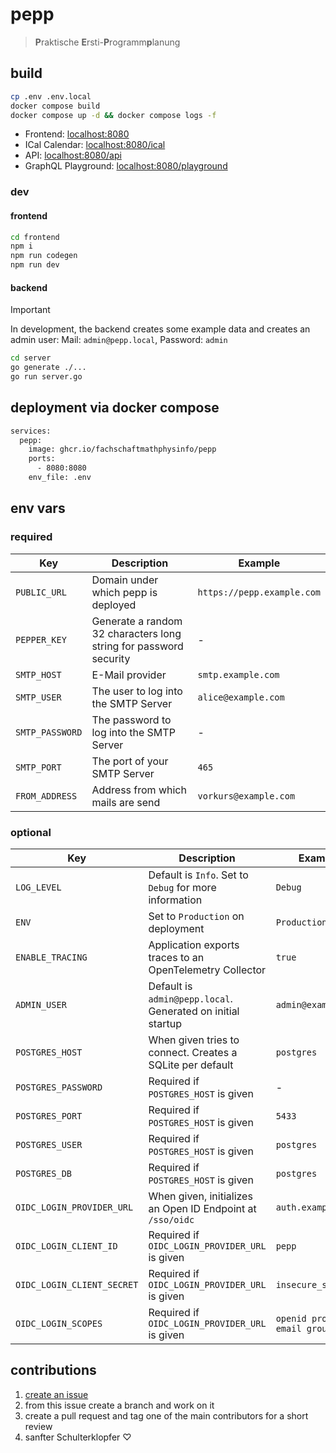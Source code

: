 # pepp
> **P**raktische **E**rsti-**P**rogramm**p**lanung

## build
```bash
cp .env .env.local
docker compose build
docker compose up -d && docker compose logs -f
```

- Frontend: [localhost:8080](http://localhost:8080)
- ICal Calendar: [localhost:8080/ical](http://localhost:8080/ical)
- API: [localhost:8080/api](http://localhost:8080/api)
- GraphQL Playground: [localhost:8080/playground](http://localhost:8080/playground)

### dev
#### frontend
```bash
cd frontend
npm i
npm run codegen
npm run dev
```

#### backend
> [!IMPORTANT]  
> In development, the backend creates some example data and creates an admin user:
> Mail: `admin@pepp.local`, 
> Password: `admin`
```bash
cd server
go generate ./...
go run server.go
```

## deployment via docker compose
```bash
services:
  pepp:
    image: ghcr.io/fachschaftmathphysinfo/pepp
    ports:
      - 8080:8080
    env_file: .env
```

## env vars

### required

| Key | Description | Example |
| - | - | - |
| `PUBLIC_URL` | Domain under which pepp is deployed | `https://pepp.example.com` |
| `PEPPER_KEY` | Generate a random 32 characters long string for password security | - |
| `SMTP_HOST` | E-Mail provider | `smtp.example.com` |
| `SMTP_USER` | The user to log into the SMTP Server | `alice@example.com` |
| `SMTP_PASSWORD` | The password to log into the SMTP Server | - |
| `SMTP_PORT` | The port of your SMTP Server | `465` |
| `FROM_ADDRESS` | Address from which mails are send | `vorkurs@example.com` |

### optional

| Key | Description | Example |
| - | - | - |
| `LOG_LEVEL` | Default is `Info`. Set to `Debug` for more information | `Debug` |
| `ENV` | Set to `Production` on deployment | `Production` |
| `ENABLE_TRACING` | Application exports traces to an OpenTelemetry Collector | `true` |
| `ADMIN_USER` | Default is `admin@pepp.local`. Generated on initial startup | `admin@example.com` |
| `POSTGRES_HOST` | When given tries to connect. Creates a SQLite per default | `postgres` |
| `POSTGRES_PASSWORD` | Required if `POSTGRES_HOST` is given | - |
| `POSTGRES_PORT` | Required if `POSTGRES_HOST` is given | `5433` |
| `POSTGRES_USER` | Required if `POSTGRES_HOST` is given | `postgres` |
| `POSTGRES_DB` | Required if `POSTGRES_HOST` is given | `postgres` |
| `OIDC_LOGIN_PROVIDER_URL` | When given, initializes an Open ID Endpoint at `/sso/oidc` | `auth.example.com` |
| `OIDC_LOGIN_CLIENT_ID` | Required if `OIDC_LOGIN_PROVIDER_URL` is given | `pepp` |
| `OIDC_LOGIN_CLIENT_SECRET` | Required if `OIDC_LOGIN_PROVIDER_URL` is given | `insecure_secret` |
| `OIDC_LOGIN_SCOPES` | Required if `OIDC_LOGIN_PROVIDER_URL` is given | `openid profile email groups` |

## contributions
1. [create an issue](https://github.com/FachschaftMathPhysInfo/pepp/issues/new)
2. from this issue create a branch and work on it
3. create a pull request and tag one of the main contributors for a short review
4. sanfter Schulterklopfer ♡
